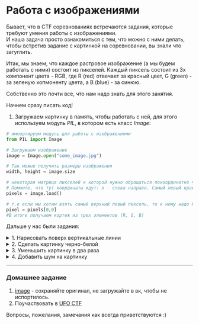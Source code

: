 # Работа с изображениями

Бывает, что в CTF соревнованиях встречаются задания, которые требуют умения работы с изображениями.  
И наша задача просто ознакомиться с тем, что можно с ними делать, чтобы встретив задание с картинкой на соревновании, вы знали что загуглить.

Итак, мы знаем, что каждое растровое изображение (а мы будем работать с ними) состоит из пикселей. Каждый пиксель состоит из 3х компонент цвета - RGB, где R (red) отвечает за красный цвет, G (green) - за зеленую копмоненту цвета, а B (blue) - за синюю.

Собственно это почти все, что нам надо знать для этого занятия.

Начнем сразу писать код!

1. Загружаем картинку в память, чтобы работать с ней, для этого используем модуль *PIL*, в котором есть класс *Image*:

```python
# импортируем модуль для работы с изображениями
from PIL import Image

# Загружаем изображение
image = Image.open("some_image.jpg")

# Так можно получить размеры изображения
width, height = image.size

# некоторая матрица пикселей к которой нужно обращаться покоординатно черех [x, y], где x и y - координаты.
# Помните, что тут координаты идут: x - слева направо. Самый левый край - 0. y - сверху вниз, где самая верхняя координата - 0.
pixels = image.load()

# т.е если мы хотим взять самый верхний левый пиксель, то к нему надо будет обратиться так:
pixel = pixels[0,0]
#В итоге получаем кортеж из трех элементов (R, G, B)
```

Дальше у нас были задания:

<details><summary>1. Нарисовать поверх вертикальные линии</summary>

```python
from PIL import Image, ImageDraw

image = Image.open("some_image.jpg")

width = image.size[0]
height = image.size[1]

draw = ImageDraw.ImageDraw(image)

for i in range(0, width, 100):
    for j in range(height):
         draw.point((i, j), fill='black')
         
image.save("some_image2.jpg", "JPEG")
```
</details>

<details><summary>2. Сделать картинку черно-белой</summary>
Серый цвет появляется тогда, когда все три компоненты R, G и B имеют одинаковое значение.
Чтобы перевести в серый цвет можно все три цвета усреднить:

```python
from PIL import Image

image = Image.open("some_image.jpg")

width, heigth = image.size

for x in range(width):
     for y in range(height):
         pixel = image.getpixel((x, y))
         avg = int((pixel[0] + pixel[1] + pixel[2]) / 3)
         new_pixel = tuple(avg, avg, avg)
         image.putpixel((x, y), new_pixel)

 image.save("some_image_bw.jpg", "JPEG")
```
</details>

<details><summary>3. Уменьшить картинку в два раза</summary>

```python
image = Image.open("landscape.jpg")
n_width = int(width/2)
n_height = int(height/2)

scaled_image = Image.new("RGB", (n_width+1, n_height+1))

n_y = 0
for y in range(0, height, 2):
    n_y += 1
    n_x = 0
    for x in range(0, width, 2):
        n_x += 1
        pixel = image.getpixel((x, y))
        scaled_image.putpixel((n_x, n_y), pixel)

scaled_image.save("scaled_image.jpg", "JPEG")
```
</details>

<details><summary>4. Добавить шум на картинку</summary>

```python
from PIL import Image, ImageFilter
from random import randint
 
def get_mean(*pixels):
    num_pixels = len(pixels)
    r = sum(p[0] for p in pixels) / num_pixels
    g = sum(p[1] for p in pixels) / num_pixels
    b = sum(p[2] for p in pixels) / num_pixels
    return (r,g,b)
 
img = Image.open("UOUcX_BGXfw.jpg")
mx,my = img.size
pixels = img.load()
 
 
k = 3
new_img = Image.new('RGB', (mx/k, my/k), (255,255,255))
new_pixels = new_img.load()
 
new_x, new_y = 0,0
for x in range(0, mx, k):
    new_y = 0
    for y in range(0, my, k):
        new_pixels[new_x,new_y] = get_mean(
            get_mean(*(pixels[x,y+i] for i in range(k))),
            get_mean(*(pixels[x+i,y] for i in range(k)))
        )
        new_y += 1
    new_x += 1
 
new_img.show()
```
</details>

---
### Домашнее задание
1. [image](image1.png) - сохраняйте оригинал, не загружайте в вк, чтобы не испортилось. 
2. Поучаствовать в [UFO CTF](http://game.ufoctf.ru/)

Вопросы, пожелания, замечания как всегда приветствуются :)
